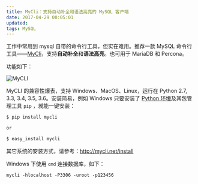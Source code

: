 ```yaml
---
title: MyCli：支持自动补全和语法高亮的 MySQL 客户端
date: 2017-04-29 00:05:01
updated:
tags: MySQL
---
```


工作中常用到 mysql 自带的命令行工具，但实在难用。推荐一款 MySQL 命令行工具——[MyCli](http://mycli.net/)，支持**自动补全**和**语法高亮**。也可用于 MariaDB 和 Percona。

功能如下：

![MyCLI](/img/mysql/mycli.gif)

MyCLI 的兼容性爆表，支持 Windows、MacOS、Linux，运行在 Python 2.7, 3.3, 3.4, 3.5, 3.6。安装简易，例如 Windows 只要安装了 [Python 环境](https://www.python.org/downloads/)及其包管理工具 `pip` ，就能一键安装：

```bash
$ pip install mycli

or

$ easy_install mycli
```

其它系统的安装方式，请参考：http://mycli.net/install

Windows 下使用 `cmd` 连接数据库，如下：

```
mycli -hlocalhost -P3306 -uroot -p123456
```

